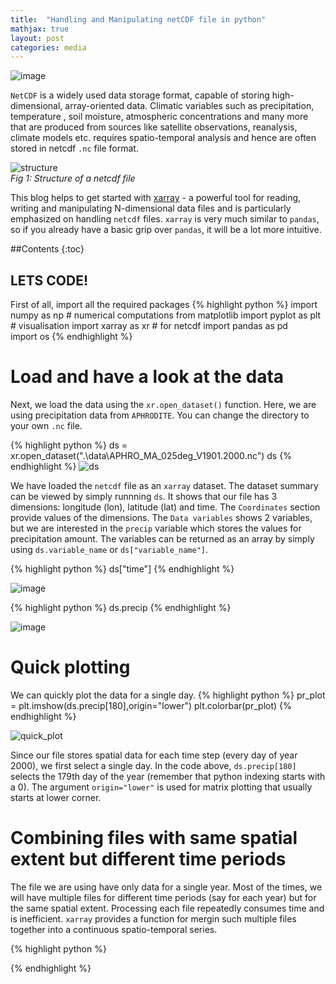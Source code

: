 ```yaml
---
title:  "Handling and Manipulating netCDF file in python"
mathjax: true
layout: post
categories: media
---
```

![image](https://user-images.githubusercontent.com/109160548/178548932-1665e40a-1561-4f3a-a49a-413f7fcb6d77.png)

`NetCDF` is a widely used data storage format, capable of storing high-dimensional, array-oriented data. Climatic variables such as precipitation, temperature , soil moisture, atmospheric concentrations and many more that are produced from sources like satellite observations, reanalysis, climate models etc. requires spatio-temporal analysis and hence are often stored in netcdf `.nc` file format. 


![structure](https://user-images.githubusercontent.com/109160548/178547196-de404e22-36d9-4397-b2e3-7493b7e93378.png) \
*Fig 1: Structure of a netcdf file* 

This blog helps to get started with [xarray](https://docs.xarray.dev/en/stable/) - a powerful tool for reading, writing and manipulating N-dimensional data files and is particularly emphasized on handling `netcdf` files. `xarray` is very much similar to `pandas`, so if you already have a basic grip over `pandas`, it will be a lot more intuitive. 

##Contents
{:toc}

## LETS CODE! 
First of all, import all the required packages
{% highlight python %}
import numpy as np                        # numerical computations
from matplotlib import pyplot as plt      # visualisation
import xarray as xr                       # for netcdf
import pandas as pd                       
import os
{% endhighlight %}

# Load and have a look at the data
Next, we load the data using the `xr.open_dataset()` function. Here, we are using precipitation data from `APHRODITE`. You can change the directory to your own `.nc` file.

{% highlight python %}
ds = xr.open_dataset(".\data\APHRO_MA_025deg_V1901.2000.nc")
ds
{% endhighlight %}
![ds](https://user-images.githubusercontent.com/109160548/179153669-9fc07fb7-9317-4cfe-85b7-8fe80387bea5.png)

We have loaded the `netcdf` file as an `xarray` dataset. The dataset summary can be viewed by simply runnning `ds`. It shows that our file has 3 dimensions: longitude (lon), latitude (lat) and time. The `Coordinates` section provide values of the dimensions. The `Data variables` shows 2 variables, but we are interested in the `precip` variable which stores the values for precipitation amount. The variables can be returned as an array by simply using `ds.variable_name` or `ds["variable_name"]`.

{% highlight python %}
ds["time"]
{% endhighlight %}

![image](https://user-images.githubusercontent.com/109160548/179155686-597f9f37-8559-491e-8a0b-b01dba73d0c1.png)

{% highlight python %}
ds.precip
{% endhighlight %}

![image](https://user-images.githubusercontent.com/109160548/179157440-a61f6841-75f5-4b6b-bd2f-54bdbbf79395.png)

# Quick plotting
We can quickly plot the data for a single day. 
{% highlight python %}
pr_plot = plt.imshow(ds.precip[180],origin="lower")
plt.colorbar(pr_plot)
{% endhighlight %}

![quick_plot](https://user-images.githubusercontent.com/109160548/179159450-5c09fc7b-d0f1-428a-ad6a-76d97717004a.png)

Since our file stores spatial data for each time step (every day of year 2000), we first select a single day. In the code above, `ds.precip[180]` selects the 179th day of the year (remember that python indexing starts with a 0). The argument `origin="lower"` is used for matrix plotting that usually starts at lower corner. 

# Combining files with same spatial extent but different time periods
The file we are using have only data for a single year. Most of the times, we will have multiple files for different time periods (say for each year) but for the same spatial extent. Processing each file repeatedly consumes time and is inefficient. `xarray` provides a function for mergin such multiple files together into a continuous spatio-temporal series. 

{% highlight python %}

{% endhighlight %}
